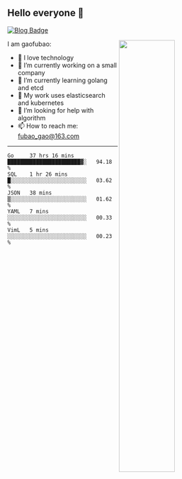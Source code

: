 ## Hello everyone 👋

[![Blog Badge](https://img.shields.io/badge/blog-60k+%20pageview-brightgreen)](https://www.jianshu.com/u/d777ec56a358)

<img align="right" width="50%" src="https://github-readme-stats.vercel.app/api?username=gaofubao&theme=dark">

I am gaofubao:

- 🔭 I love technology
- 🌱 I’m currently working on a small company
- 👯 I’m currently learning golang and etcd
- 💬 My work uses elasticsearch and kubernetes
- 🤔 I’m looking for help with algorithm
- 📫 How to reach me: fubao_gao@163.com

---


<!--START_SECTION:waka-->
```text
Go     37 hrs 16 mins  ███████████████████████▓░   94.18 % 
SQL    1 hr 26 mins    █░░░░░░░░░░░░░░░░░░░░░░░░   03.62 % 
JSON   38 mins         ▒░░░░░░░░░░░░░░░░░░░░░░░░   01.62 % 
YAML   7 mins          ░░░░░░░░░░░░░░░░░░░░░░░░░   00.33 % 
VimL   5 mins          ░░░░░░░░░░░░░░░░░░░░░░░░░   00.23 % 
```
<!--END_SECTION:waka-->

